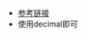 - [参考链接](https://stackoverflow.com/questions/26016752/django-queryset-isn-t-it-possible-to-filter-on-a-floatfield)
- 使用decimal即可